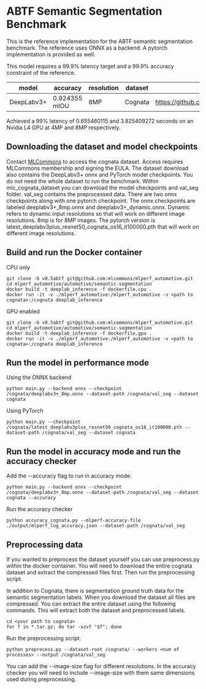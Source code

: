 # ABTF Semantic Segmentation Benchmark

This is the reference implementation for the ABTF semantic segmentation benchmark. The reference uses ONNX as a backend. A pytorch implementation is provided as well.

This model requires a 99.9% latency target and a 99.9% accuracy constraint of the reference.

| model | accuracy | resolution | dataset | model source | precision |
| ---- | ---- | ---- | ---- | ---- | ---- |
| DeepLabv3+ |  0.924355 mIOU | 8MP | Cognata | https://github.com/rod409/pp/tree/main/deeplabv3plus | fp32 |

Achieved a 99% latency of 0.655460115 and 3.825409272 seconds on an Nvidia L4 GPU at 4MP and 8MP respectively.

## Downloading the dataset and model checkpoints
Contact [MLCommons](https://mlcommons.org/datasets/cognata) to access the cognata dataset. Access requires MLCommons membership and signing the EULA. The dataset download also contains the DeepLabv3+ onnx and PyTorch model checkpoints. You do not need the whole dataset to run the benchmark. Within mlc_cognata_dataset you can download the model checkpoints and val_seg folder. val_seg contains the preprocessed data. There are two onnx checkpoints along with one pytorch checkpoint. The onnx checkpoints are labeled deeplabv3+_8mp.onnx and deeplabv3+_dynamic.onnx. Dynamic refers to dynamic input resolutions so that will work on different image resolutions. 8mp is for 8MP images. The pytorch version is latest_deeplabv3plus_resnet50_cognata_os16_it100000.pth that will work on different image resolutions. 

## Build and run the Docker container
CPU only
```
git clone -b v0.5abtf git@github.com:mlcommons/mlperf_automotive.git
cd mlperf_automotive/automotive/semantic-segmentation
docker build -t deeplab_inference -f dockerfile.cpu .
docker run -it -v ./mlperf_automotive:/mlperf_automotive -v <path to cognata>:/cognata deeplab_inference
```

GPU enabled
```
git clone -b v0.5abtf git@github.com:mlcommons/mlperf_automotive.git
cd mlperf_automotive/automotive/semantic-segmentation
docker build -t deeplab_inference -f dockerfile.gpu .
docker run -it -v ./mlperf_automotive:/mlperf_automotive -v <path to cognata>:/cognata deeplab_inference
```
## Run the model in performance mode
Using the ONNX backend
```
python main.py --backend onnx --checkpoint /cognata/deeplabv3+_8mp.onnx --dataset-path /cognata/val_seg --dataset cognata
```

Using PyTorch
```
python main.py --checkpoint /cognata/latest_deeplabv3plus_resnet50_cognata_os16_it100000.pth --dataset-path /cognata/val_seg --dataset cognata 
```

## Run the model in accuracy mode and run the accuracy checker
Add the --accuracy flag to run in accuracy mode.
```
python main.py --backend onnx --checkpoint /cognata/deeplabv3+_8mp.onnx --dataset-path /cognata/val_seg --dataset cognata --accuracy
```
Run the accuracy checker
```
python accuracy_cognata.py --mlperf-accuracy-file ./output/mlperf_log_accuracy.json --dataset-path /cognata/val_seg 
```

## Preprocessing data
If you wanted to preprocess the dataset yourself you can use preprocess.py within the docker container. You will need to download the entire cognata dataset and extract the compressed files first. Then run the preprocessing script.

In addition to Cognata, there is segmentation ground truth data for the semantic segmentation labels. When you download the dataset all files are compressed. You can extract the entire dataset using the following commands. This will extract both the dataset and preprocessed labels.
```
cd <your path to cognata>
for f in *.tar.gz; do tar -xzvf "$f"; done
```
Run the preprocessing script.
```
python preprocess.py --dataset-root /cognata/ --workers <num of processes> --output /cognata/val_seg
```

You can add the --image-size flag for different resolutions. In the accuracy checker you will need to include --image-size with them same dimensions used during preprocessing.
